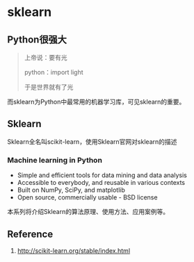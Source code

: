 # sklearn

## Python很强大

> 上帝说：要有光
>
> python：import light
>
> 于是世界就有了光

而sklearn为Python中最常用的机器学习库，可见sklearn的重要。

## Sklearn

Sklearn全名叫scikit-learn，使用Sklearn官网对sklearn的描述


### Machine learning in Python

* Simple and efficient tools for data mining and data analysis
* Accessible to everybody, and reusable in various contexts
* Built on NumPy, SciPy, and matplotlib
* Open source, commercially usable - BSD license

本系列将介绍Sklearn的算法原理、使用方法、应用案例等。

## Reference

1. http://scikit-learn.org/stable/index.html
